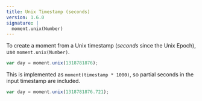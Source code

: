 ```yaml
---
title: Unix Timestamp (seconds)
version: 1.6.0
signature: |
  moment.unix(Number)
---
```



To create a moment from a Unix timestamp (*seconds* since the Unix Epoch), use `moment.unix(Number)`.

```javascript
var day = moment.unix(1318781876);
```

This is implemented as `moment(timestamp * 1000)`, so partial seconds in the input timestamp are included.

```javascript
var day = moment.unix(1318781876.721);
```

